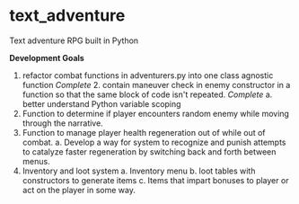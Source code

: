 # text_adventure
Text adventure RPG built in Python


**Development Goals**

1. refactor combat functions in adventurers.py into one class agnostic function
*Complete* 2. contain maneuver check in enemy constructor in a function so that the same block of code isn't repeated. 
    *Complete* a. better understand Python variable scoping
3. Function to determine if player encounters random enemy while moving through the narrative. 
4. Function to manage player health regeneration out of while out of combat.
    a. Develop a way for system to recognize and punish attempts to catalyze faster regeneration by switching back and forth between menus.
5. Inventory and loot system
    a. Inventory menu 
    b. loot tables with constructors to generate items
    c. Items that impart bonuses to player or act on the player in some way.

